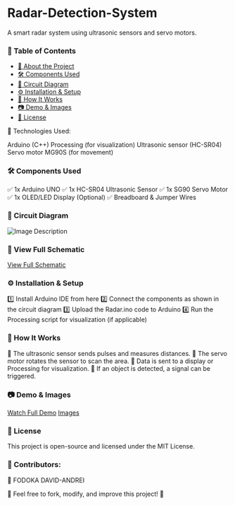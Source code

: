 # Radar-Detection-System

A smart radar system using ultrasonic sensors and servo motors.


### 📖 Table of Contents
- [📌 About the Project](#-about-the-project)  
- [🛠️ Components Used](#-components-used)  
- [🔧 Circuit Diagram](#-circuit-diagram)  
- [⚙️ Installation & Setup](#-installation--setup)  
- [🚀 How It Works](#-how-it-works)  
- [📷 Demo & Images](#-demo--images)  
- [📝 License](#-license) 

🔹 Technologies Used:

Arduino (C++)
Processing (for visualization)
Ultrasonic sensor (HC-SR04)
Servo motor MG90S (for movement)

### 🛠️ Components Used
✅ 1x Arduino UNO
✅ 1x HC-SR04 Ultrasonic Sensor
✅ 1x SG90 Servo Motor
✅ 1x OLED/LED Display (Optional)
✅ Breadboard & Jumper Wires

### 🔧 Circuit Diagram
![Image Description](![circuit_diagram](https://github.com/user-attachments/assets/05d2fea5-91f8-44b6-ac27-9ac5e178e2e9))

### 📜 View Full Schematic
[View Full Schematic](![schematic_circuit](https://github.com/user-attachments/assets/94e892bd-d014-45ac-af39-a17adeae3953))

### ⚙️ Installation & Setup
1️⃣ Install Arduino IDE from here
2️⃣ Connect the components as shown in the circuit diagram
3️⃣ Upload the Radar.ino code to Arduino
4️⃣ Run the Processing script for visualization (if applicable)

### 🚀 How It Works
🔹 The ultrasonic sensor sends pulses and measures distances.
🔹 The servo motor rotates the sensor to scan the area.
🔹 Data is sent to a display or Processing for visualization.
🔹 If an object is detected, a signal can be triggered.

### 📷 Demo & Images

[Watch Full Demo](https://youtube.com/shorts/39jKKc9EM-A?si=kU4zIgdn9sroy9mW)
[Images](![imagine_rl](https://github.com/user-attachments/assets/55c50084-e7ce-4b4e-bfb3-e9421975afc2))


### 📝 License
This project is open-source and licensed under the MIT License.

### 📌 Contributors:
👤 FODOKA DAVID-ANDREI

🔹 Feel free to fork, modify, and improve this project! 🚀

